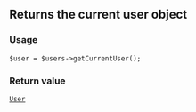 Returns the current user object
-------------------------------

### Usage

    $user = $users->getCurrentUser();

### Return value

[`User`](/api/ref/user/)

